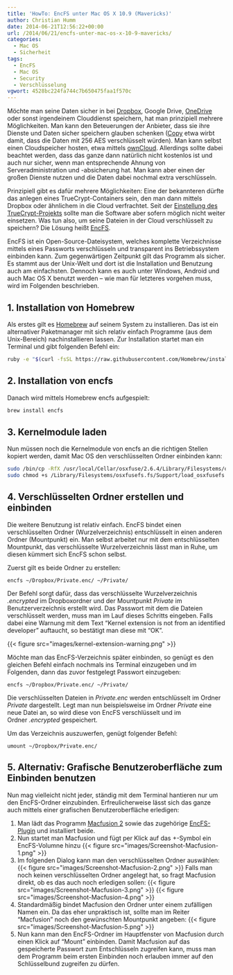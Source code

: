 ```yaml
---
title: 'HowTo: EncFS unter Mac OS X 10.9 (Mavericks)'
author: Christian Humm
date: 2014-06-21T12:56:22+00:00
url: /2014/06/21/encfs-unter-mac-os-x-10-9-mavericks/
categories:
  - Mac OS
  - Sicherheit
tags:
  - EncFS
  - Mac OS
  - Security
  - Verschlüsselung
vgwort: 4528bc224fa744c7b650475faa1f570c
---
```

Möchte man seine Daten sicher in bei [Dropbox][1], Google Drive, [OneDrive][2] oder sonst irgendeinem Clouddienst speichern, hat man prinzipiell mehrere Möglichkeiten. Man kann den Beteuerungen der Anbieter, dass sie ihre Dienste und Daten sicher speichern glauben schenken ([Copy][3] etwa wirbt damit, dass die Daten mit 256 AES verschlüsselt würden). Man kann selbst einen Cloudspeicher hosten, etwa mittels [ownCloud][4]. Allerdings sollte dabei beachtet werden, dass das ganze dann natürlich nicht kostenlos ist und auch nur sicher, wenn man entsprechende Ahnung von Serveradministration und -absicherung hat. Man kann aber einen der großen Dienste nutzen und die Daten dabei nochmal extra verschlüsseln.

<!--more-->

Prinzipiell gibt es dafür mehrere Möglichkeiten: Eine der bekannteren dürfte das anlegen eines TrueCrypt-Containers sein, den man dann mittels Dropbox oder ähnlichem in die Cloud verfrachtet. Seit der [Einstellung des TrueCrypt-Projekts][5] sollte man die Software aber sofern möglich nicht weiter einsetzen. Was tun also, um seine Dateien in der Cloud verschlüsselt zu speichern? Die Lösung heißt [EncFS][6].

EncFS ist ein Open-Source-Dateisystem, welches komplette Verzeichnisse mittels eines Passworts verschlüsseln und transparent ins Betriebssystem einbinden kann. Zum gegenwärtigen Zeitpunkt gilt das Programm als sicher. Es stammt aus der Unix-Welt und dort ist die Installation und Benutzung auch am einfachsten. Dennoch kann es auch unter Windows, Android und auch Mac OS X benutzt werden &#8211; wie man für letzteres vorgehen muss, wird im Folgenden beschrieben.

## 1. Installation von Homebrew

Als erstes gilt es [Homebrew][7] auf seinem System zu installieren. Das ist ein alternativer Paketmanager mit sich relativ einfach Programme (aus dem Unix-Bereich) nachinstallieren lassen. Zur Installation startet man ein Terminal und gibt folgenden Befehl ein:

```bash
ruby -e "$(curl -fsSL https://raw.githubusercontent.com/Homebrew/install/master/install)"
```

## 2. Installation von encfs

Danach wird mittels Homebrew encfs aufgespielt:

```bash
brew install encfs
```

## 3. Kernelmodule laden

Nun müssen noch die Kernelmodule von encfs an die richtigen Stellen kopiert werden, damit Mac OS den verschlüsselten Ordner einbinden kann:

```bash
sudo /bin/cp -RfX /usr/local/Cellar/osxfuse/2.6.4/Library/Filesystems/osxfusefs.fs /Library/Filesystems/
sudo chmod +s /Library/Filesystems/osxfusefs.fs/Support/load_osxfusefs
```

## 4. Verschlüsselten Ordner erstellen und einbinden

Die weitere Benutzung ist relativ einfach. EncFS bindet einen verschlüsselten Ordner (Wurzelverzeichnis) entschlüsselt in einen anderen Ordner (Mountpunkt) ein. Man selbst arbeitet nur mit dem entschlüsselten Mountpunkt, das verschlüsselte Wurzelverzeichnis lässt man in Ruhe, um diesen kümmert sich EncFS schon selbst.

Zuerst gilt es beide Ordner zu erstellen:

```
encfs ~/Dropbox/Private.enc/ ~/Private/
```

Der Befehl sorgt dafür, dass das verschlüsselte Wurzelverzeichnis _.encrypted_ im Dropboxordner und der Mountpunkt _Private_ im Benutzerverzeichnis erstellt wird. Das Passwort mit dem die Dateien verschlüsselt werden, muss man im Lauf dieses Schritts eingeben. Falls dabei eine Warnung mit dem Text “Kernel extension is not from an identified developer” auftaucht, so bestätigt man diese mit &#8220;OK&#8221;.

{{< figure src="images/kernel-extension-warning.png" >}}

Möchte man das EncFS-Verzeichnis später einbinden, so genügt es den gleichen Befehl einfach nochmals ins Terminal einzugeben und im Folgenden, dann das zuvor festgelegt Passwort einzugeben:

```
encfs ~/Dropbox/Private.enc/ ~/Private/
```

Die verschlüsselten Dateien in _Private.enc_ werden entschlüsselt im Ordner _Private_ dargestellt. Legt man nun beispielsweise im Ordner _Private_ eine neue Datei an, so wird diese von EncFS verschlüsselt und im Ordner _.encrypted_ gespeichert.

Um das Verzeichnis auszuwerfen, genügt folgender Befehl:

```
umount ~/Dropbox/Private.enc/
```

## 5. Alternativ: Grafische Benutzeroberfläche zum Einbinden benutzen

Nun mag vielleicht nicht jeder, ständig mit dem Terminal hantieren nur um den EncFS-Ordner einzubinden. Erfreulicherweise lässt sich das ganze auch mittels einer grafischen Benutzeroberfläche erledigen:

  1. Man lädt das Programm [Macfusion 2][9] sowie das zugehörige [EncFS-Plugin][10] und installiert beide.
  2. Nun startet man Macfusion und fügt per Klick auf das +-Symbol ein EncFS-Volumne hinzu
  {{< figure src="images/Screenshot-Macfusion-1.png" >}}
  3. Im folgenden Dialog kann man den verschlüsselten Ordner auswählen:
  {{< figure src="images/Screenshot-Macfusion-2.png" >}}
    Falls man noch keinen verschlüsselten Ordner angelegt hat, so fragt Macfusion direkt, ob es das auch noch erledigen sollen:
  {{< figure src="images/Screenshot-Macfusion-3.png" >}}
  {{< figure src="images/Screenshot-Macfusion-4.png" >}}
  4. Standardmäßig bindet Macfusion den Ordner unter einem zufälligen Namen ein. Da das eher unpraktisch ist, sollte man im Reiter &#8220;Macfusion&#8221; noch den gewünschten Mountpunkt angeben:
  {{< figure src="images/Screenshot-Macfusion-5.png" >}}
  5. Nun kann man den EncFS-Ordner im Hauptfenster von Macfusion durch einen Klick auf &#8220;Mount&#8221; einbinden. Damit Macfusion auf das gespeicherte Passwort zum Entschlüsseln zugreifen kann, muss man dem Programm beim ersten Einbinden noch erlauben immer auf den Schlüsselbund zugreifen zu dürfen.

 [1]: https://db.tt/u7LmdZP
 [2]: https://onedrive.live.com/?invref=07766b6fd437c2f7&invsrc=90
 [3]: https://copy.com?r=8aUfqv
 [4]: http://www.owncloud.org/
 [5]: http://www.heise.de/security/artikel/Truecrypt-ist-unsicher-und-jetzt-2211475.html
 [6]: https://en.wikipedia.org/wiki/EncFS
 [7]: http://brew.sh/
 [8]: http://www.c-m-l.net/blog/wp-content/uploads/2014/06/kernel-extension-warning.png
 [9]: http://macfusionapp.org/
 [10]: http://thenakedman.wordpress.com/encfs/
